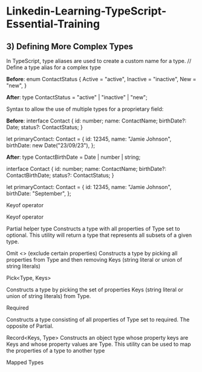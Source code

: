 # Linkedin-Learning-TypeScript-Essential-Training

## 3) Defining More Complex Types

In TypeScript, type aliases are used to create a custom name for a type.
// Define a type alias for a complex type

**Before**:
enum ContactStatus {
Active = "active",
Inactive = "inactive",
New = "new",
}

**After**:
type ContactStatus = "active" | "inactive" | "new";

Syntax to allow the use of multiple types for a proprietary field:

**Before**:
interface Contact {
id: number;
name: ContactName;
birthDate?: Date;
status?: ContactStatus;
}

let primaryContact: Contact = {
id: 12345,
name: "Jamie Johnson",
birthDate: new Date("23/09/23"),
};

**After**:
type ContactBirthDate = Date | number | string;

interface Contact {
id: number;
name: ContactName;
birthDate?: ContactBirthDate;
status?: ContactStatus;
}

let primaryContact: Contact = {
id: 12345,
name: "Jamie Johnson",
birthDate: "September",
};

Keyof operator

Keyof operator

Partial helper type
Constructs a type with all properties of Type set to optional. This utility will return a type that represents all subsets of a given type.

Omit <> (exclude certain properties)
Constructs a type by picking all properties from Type and then removing Keys (string literal or union of string literals)

Pick<Type, Keys>

Constructs a type by picking the set of properties Keys (string literal or union of string literals) from Type.

Required<Type>

Constructs a type consisting of all properties of Type set to required. The opposite of Partial.

Record<Keys, Type>
Constructs an object type whose property keys are Keys and whose property values are Type. This utility can be used to map the properties of a type to another type

Mapped Types
